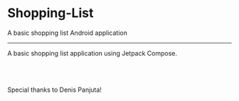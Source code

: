 # Shopping-List
A basic shopping list Android application

---

A basic shopping list application using Jetpack Compose.



<br><br><br>
Special thanks to Denis Panjuta!
